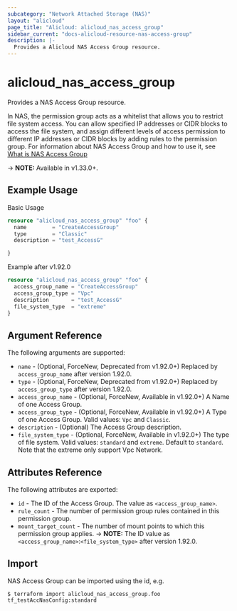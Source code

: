 ```yaml
---
subcategory: "Network Attached Storage (NAS)"
layout: "alicloud"
page_title: "Alicloud: alicloud_nas_access_group"
sidebar_current: "docs-alicloud-resource-nas-access-group"
description: |-
  Provides a Alicloud NAS Access Group resource.
---
```


# alicloud\_nas\_access\_group

Provides a NAS Access Group resource.

In NAS, the permission group acts as a whitelist that allows you to restrict file system access. You can allow specified IP addresses or CIDR blocks to access the file system, and assign different levels of access permission to different IP addresses or CIDR blocks by adding rules to the permission group.
For information about NAS Access Group and how to use it, see [What is NAS Access Group](https://www.alibabacloud.com/help/en/doc-detail/27534)

-> **NOTE:** Available in v1.33.0+.

## Example Usage

Basic Usage

```terraform
resource "alicloud_nas_access_group" "foo" {
  name        = "CreateAccessGroup"
  type        = "Classic"
  description = "test_AccessG"

}
```

Example after v1.92.0

```terraform
resource "alicloud_nas_access_group" "foo" {
  access_group_name = "CreateAccessGroup"
  access_group_type = "Vpc"
  description       = "test_AccessG"
  file_system_type  = "extreme"
}
```

## Argument Reference

The following arguments are supported:

* `name` - (Optional, ForceNew, Deprecated from v1.92.0+) Replaced by `access_group_name` after version 1.92.0.
* `type` - (Optional, ForceNew, Deprecated from v1.92.0+) Replaced by `access_group_type` after version 1.92.0.
* `access_group_name` - (Optional, ForceNew, Available in v1.92.0+) A Name of one Access Group.
* `access_group_type` - (Optional, ForceNew, Available in v1.92.0+) A Type of one Access Group. Valid values: `Vpc` and `Classic`.
* `description` - (Optional) The Access Group description.
* `file_system_type` - (Optional, ForceNew, Available in v1.92.0+) The type of file system. Valid values: `standard` and `extreme`. Default to `standard`. Note that the extreme only support Vpc Network.

## Attributes Reference

The following attributes are exported:

* `id` - The ID of the Access Group. The value as `<access_group_name>`. 
* `rule_count` - The number of permission group rules contained in this permission group.
* `mount_target_count` - The number of mount points to which this permission group applies.
-> **NOTE:** The ID value as `<access_group_name>`:`<file_system_type>` after version 1.92.0.

## Import

NAS Access Group can be imported using the id, e.g.

```shell
$ terraform import alicloud_nas_access_group.foo tf_testAccNasConfig:standard
```
